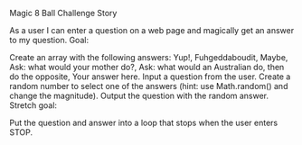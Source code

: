 Magic 8 Ball Challenge
Story

As a user I can enter a question on a web page and magically get an answer to my question.
Goal:

Create an array with the following answers: Yup!, Fuhgeddaboudit, Maybe, Ask: what would your mother do?, Ask: what would an Australian do, then do the opposite, Your answer here.
Input a question from the user.
Create a random number to select one of the answers (hint: use Math.random() and change the magnitude).
Output the question with the random answer.
Stretch goal:

Put the question and answer into a loop that stops when the user enters STOP.
